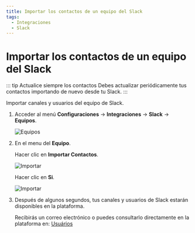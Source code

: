 ```yaml
---
title: Importar los contactos de un equipo del Slack
tags:
  - Integraciones
  - Slack
---
```


# Importar los contactos de un equipo del Slack

::: tip Actualice siempre los contactos
Debes actualizar periódicamente tus contactos importando de nuevo desde tu Slack.
:::

Importar canales y usuarios del equipo de Slack.

1. Acceder al menú **Configuraciones** -> **Integraciones** -> **Slack** -> **Equipos**.

   ![Equipos](https://cdn.phishx.io/phishx-docs/images/phishx_integrations_slack_import_01.webp)

2. En el menu del **Equipo**.

   Hacer clic en **Importar Contactos**.

   ![Importar](https://cdn.phishx.io/phishx-docs/images/phishx_integrations_slack_import_contacts_01.webp)

   Hacer clic en **Si**.

   ![Importar](https://cdn.phishx.io/phishx-docs/images/phishx_integrations_slack_import_contacts_02.webp)

3. Después de algunos segundos, tus canales y usuarios de Slack estarán disponibles en la plataforma.

   Recibirás un correo electrónico o puedes consultarlo directamente en la plataforma en: [Usuários](users)
